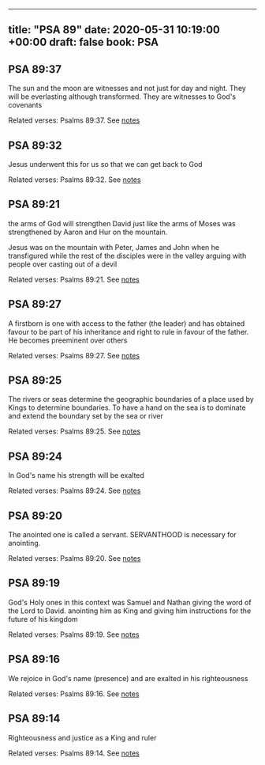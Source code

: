 
---
title: "PSA 89"
date: 2020-05-31 10:19:00 +00:00
draft: false
book: PSA
---

## PSA 89:37

The sun and the moon are witnesses and not just for day and night. They will be everlasting although transformed. They are witnesses to God's covenants

Related verses: Psalms 89:37. See [notes](https://my.bible.com/notes/3441546730503135335)


## PSA 89:32

Jesus underwent this for us so that we can get back to God

Related verses: Psalms 89:32. See [notes](https://my.bible.com/notes/3441543214980128861)


## PSA 89:21

the arms of God will strengthen David just like the arms of Moses was strengthened by Aaron and Hur on the mountain.

Jesus was on the mountain with Peter, James and John when he transfigured while the rest of the disciples were in the valley arguing with people over casting out of a devil

Related verses: Psalms 89:21. See [notes](https://my.bible.com/notes/3441539753253265466)


## PSA 89:27

A firstborn is one with access to the father (the leader) and has obtained favour to be part of his inheritance and right to rule in favour of the father. He becomes preeminent over others

Related verses: Psalms 89:27. See [notes](https://my.bible.com/notes/3441528780299690997)


## PSA 89:25

The rivers or seas determine the geographic boundaries of a place used by Kings to determine boundaries. To have a hand on the sea is to dominate and extend the boundary set by the sea or river

Related verses: Psalms 89:25. See [notes](https://my.bible.com/notes/3441527929459958764)


## PSA 89:24

In God's name his strength will be exalted

Related verses: Psalms 89:24. See [notes](https://my.bible.com/notes/3441526659751863271)


## PSA 89:20

The anointed one is called a servant. SERVANTHOOD is necessary for anointing.

Related verses: Psalms 89:20. See [notes](https://my.bible.com/notes/3441526135312868322)


## PSA 89:19

God's Holy ones in this context was Samuel and Nathan giving the word of the Lord to David. anointing him as King and giving him instructions for the future of his kingdom

Related verses: Psalms 89:19. See [notes](https://my.bible.com/notes/3441524602026320856)


## PSA 89:16

We rejoice in God's name (presence) and are exalted in his righteousness

Related verses: Psalms 89:16. See [notes](https://my.bible.com/notes/3441523511851213779)


## PSA 89:14

Righteousness and justice as a King and ruler

Related verses: Psalms 89:14. See [notes](https://my.bible.com/notes/3441521892304610254)

